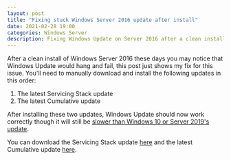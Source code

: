 ```yaml
---
layout: post
title: "Fixing stuck Windows Server 2016 update after install"
date: 2021-02-28 19:00
categories: Windows Server
description: Fixing Windows Update on Server 2016 after a clean install
---
```

After a clean install of Windows Server 2016 these days you may notice that Windows Update would hang and fail, this post just shows my fix for this issue.
You'll need to manually download and install the following updates in this order:
1. The latest Servicing Stack update
2. The latest Cumulative update


After installing these two updates, Windows Update should now work correctly though it will still be [slower than Windows 10 or Server 2019's update](https://borncity.com/win/2019/02/20/windows-server-2016-empirical-proof-of-slow-update-installs/).




You can download the Servicing Stack update [here](https://www.catalog.update.microsoft.com/Search.aspx?q=Servicing%20Stack) and the latest Cumulative update [here](https://support.microsoft.com/en-us/topic/windows-10-and-windows-server-2016-update-history-4acfbc84-a290-1b54-536a-1c0430e9f3fd).
